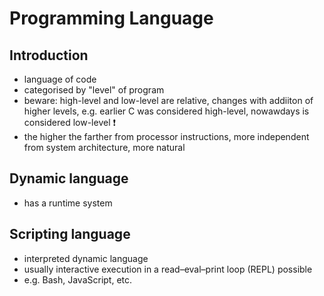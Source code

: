 # Programming Language



## Introduction

- language of code
- categorised by "level" of program
- beware: high-level and low-level are relative, changes with addiiton of higher levels, e.g. earlier C was considered high-level, nowawdays is considered low-level ❗️
- the higher the farther from processor instructions, more independent from system architecture, more natural



## Dynamic language

- has a runtime system



## Scripting language

- interpreted dynamic language
- usually interactive execution in a read–eval–print loop (REPL) possible
- e.g. Bash, JavaScript, etc.